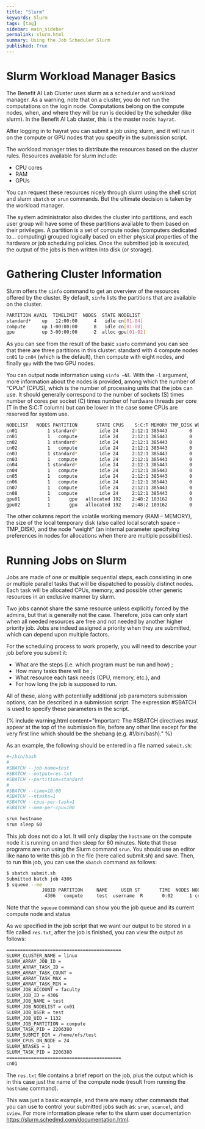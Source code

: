 ```yaml
---
title: "Slurm"
keywords: Slurm
tags: [tag]
sidebar: main_sidebar
permalink: slurm.html
summary: Using the Job Scheduler Slurm
published: True
---
```


# Slurm Workload Manager Basics

The Benefit AI Lab Cluster uses slurm as a scheduler and workload manager. As a warning, note that on a cluster, you do not run the computations on the login node. Computations belong on
the compute nodes, when, and where they will be run is decided by the scheduler (like slurm). In the Benefit AI Lab cluster, this is the master node: `hayrat`.

After logging in to hayrat you can submit a job using slurm, and it will run it on the compute or GPU nodes that you specify in the submission script.

The workload manager tries to distribute the resources based on the cluster rules. Resources available for slurm include:
- CPU cores
- RAM
- GPUs

You can request these resources nicely through slurm using the shell script and slurm `sbatch` or `srun` commands. But the ultimate decision is taken by the workload manager.

The system administrator also divides the cluster into partitions, and each user group will have some of these partitions available to them based on their privileges. A partition is a set of compute nodes (computers dedicated to... computing) grouped logically based on either physical properties of the hardware or job scheduling policies. Once the submitted job is executed, the output of the jobs is then written into disk (or storage).

# Gathering Cluster Information

Slurm offers the `sinfo` command to get an overview of the resources offered by the cluster. By default, `sinfo` lists the partitions that are available on the cluster.

```bash
PARTITION AVAIL  TIMELIMIT  NODES  STATE NODELIST
standard*    up   12:00:00      4   idle cn[01-04]
compute      up 1-00:00:00      8   idle cn[01-08]
gpu          up 3-00:00:00      2  alloc gpu[01-02]
```

As you can see from the result of the basic `sinfo` command you can see that there are three partitions in this cluster: standard with 4 compute nodes `cn01` to `cn04` (which is the default), then compute with eight nodes, and finally `gpu` with the two GPU nodes.

You can output node information using `sinfo –Nl`. With the `-l` argument, more information about the nodes is provided, among which the number of “CPUs” (CPUS), which is the number of processing units that the jobs can use. It should generally correspond to the number of sockets (S) times number of cores per socket (C) times number of hardware threads per core (T in the S:C:T column) but can be lower in the case some CPUs are reserved for system use.

```bash
NODELIST   NODES PARTITION       STATE CPUS    S:C:T MEMORY TMP_DISK WEIGHT AVAIL_FE REASON              
cn01           1 standard*        idle 24     2:12:1 385443        0      1   (null) none                
cn01           1   compute        idle 24     2:12:1 385443        0      1   (null) none                
cn02           1 standard*        idle 24     2:12:1 385443        0      1   (null) none                
cn02           1   compute        idle 24     2:12:1 385443        0      1   (null) none                
cn03           1 standard*        idle 24     2:12:1 385443        0      1   (null) none                
cn03           1   compute        idle 24     2:12:1 385443        0      1   (null) none                
cn04           1 standard*        idle 24     2:12:1 385443        0      1   (null) none                
cn04           1   compute        idle 24     2:12:1 385443        0      1   (null) none                
cn05           1   compute        idle 24     2:12:1 385443        0      1   (null) none                
cn06           1   compute        idle 24     2:12:1 385443        0      1   (null) none                
cn07           1   compute        idle 24     2:12:1 385443        0      1   (null) none                
cn08           1   compute        idle 24     2:12:1 385443        0      1   (null) none                
gpu01          1       gpu   allocated 192    2:48:2 103162        0      1 gpu,cent none                
gpu02          1       gpu   allocated 192    2:48:2 103162        0      1 gpu,cent none
```

The other columns report the volatile working memory (RAM – MEMORY), the size of the local temporary disk (also called local scratch space – TMP_DISK), and the node “weight” (an internal parameter specifying preferences in nodes for allocations when there are multiple possibilities).

# Running Jobs on Slurm

Jobs are made of one or multiple sequential steps, each consisting in one or multiple parallel tasks that will be dispatched to possibly distinct nodes. Each task will be allocated CPUs, memory, and possible other generic resources in an exclusive manner by slurm.

Two jobs cannot share the same resource unless explicitly forced by the admins, but that is generally not the case. Therefore, jobs can only start when all needed resources are free and not needed by another higher priority job. Jobs are indeed assigned a priority when they are submitted, which can depend upon multiple factors.

For the scheduling process to work properly, you will need to describe your job before you submit
it:

- What are the steps (i.e. which program must be run and how) ;
- How many tasks there will be ;
- What resource each task needs (CPU, memory, etc.), and
- For how long the job is supposed to run.

All of these, along with potentially additional job parameters submission options, can be described in a submission script. The expression #SBATCH is used to specify these parameters in the script.

{% include warning.html content="Important: The #SBATCH directives must appear at the top of the submission file, before any other line except for the very first line which should be the shebang (e.g. #!/bin/bash)." %}


As an example, the following should be entered in a file named `submit.sh`:

```bash
#~/bin/bash
#
#SBATCH --job-name=test
#SBATCH --output=res.txt
#SBATCH --partition=standard
#
#SBATCH --time=10:00
#SBATCH --ntasks=1
#SBATCH --cpus-per-task=1
#SBATCH --mem-per-cpu=100

srun hostname
srun sleep 60
```

This job does not do a lot. It will only display the `hostname` on the compute node it is running on and then sleep for 60 minutes. Note that these programs are run using the Slurm command `srun`.
You should use an editor like nano to write this job in the file (here called submit.sh) and save.
Then, to run this job, you can use the `sbatch` command as follows:

```bash
$ sbatch submit.sh 
Submitted batch job 4306
$ squeue --me
             JOBID PARTITION     NAME     USER ST       TIME  NODES NODELIST(REASON)
              4306   compute     test  username  R       0:02      1 cn01
```

Note that the `squeue` command can show you the job queue and its current compute node and status

As we specified in the job script that we want our output to be stored in a file called `res.txt`, after the job is finished, you can view the output as follows:

```bash
==========================================
SLURM_CLUSTER_NAME = linux
SLURM_ARRAY_JOB_ID = 
SLURM_ARRAY_TASK_ID = 
SLURM_ARRAY_TASK_COUNT = 
SLURM_ARRAY_TASK_MAX = 
SLURM_ARRAY_TASK_MIN = 
SLURM_JOB_ACCOUNT = faculty
SLURM_JOB_ID = 4306
SLURM_JOB_NAME = test
SLURM_JOB_NODELIST = cn01
SLURM_JOB_USER = test
SLURM_JOB_UID = 1132
SLURM_JOB_PARTITION = compute
SLURM_TASK_PID = 2206380
SLURM_SUBMIT_DIR = /home/nfs/test
SLURM_CPUS_ON_NODE = 24
SLURM_NTASKS = 1
SLURM_TASK_PID = 2206380
==========================================
cn01
```

The `res.txt` file contains a brief report on the job, plus the output which is in this case just the name of the compute node (result from running the `hostname` command).

This was just a basic example, and there are many other commands that you can use to control your submitted jobs such as: `srun`, `scancel`, and `sview`. For more information please refer to the slurm user documentation https://slurm.schedmd.com/documentation.html.
